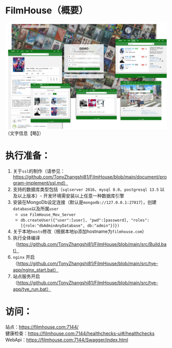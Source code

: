 # FilmHouse（概要）
![页面](./document/functional-design/png/FileHouse.png) 
（文字信息【略】）
  
# 执行准备：
1. 关于`ssl`的制作（请参见：https://github.com/TonyZhangshi81/FilmHouse/blob/main/document/program-implement/ssl.md）
2. 支持的数据库类型包括（`sqlserver 2016`、`mysql 8.0`、`postgresql 13.5` 以及以上版本）- 开发环境需安装以上任意一种数据库引擎
3. 安装在MongoDb设定连接（默认是`mongodb://127.0.0.1:27017`），创建`database`以及所属`user`
    - ```use FilmHouse_Mov_Server```
    - ```db.createUser({"user":[user], "pwd":[password], "roles":[{role:"dbAdminAnyDatabase", db:"admin"}]})```
4. 关于本地`hosts`修改（根据本地ip添加hostname为`filmhouse.com`）
5. 执行全体编译（https://github.com/TonyZhangshi81/FilmHouse/blob/main/src/Build.bat）
6. `nginx` 开启（https://github.com/TonyZhangshi81/FilmHouse/blob/main/src/tye-app/nginx_start.bat）
7. 站点服务开启（https://github.com/TonyZhangshi81/FilmHouse/blob/main/src/tye-app/tye_run.bat）
  
# 访问：
站点：https://filmhouse.com:7144/  
健康检查：https://filmhouse.com:7144/healthchecks-ui#/healthchecks  
WebApi：https://filmhouse.com:7144/Swagger/index.html  
